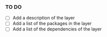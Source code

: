 ### TO DO
- [ ] Add a description of the layer
- [ ] Add a list of the packages in the layer
- [ ] Add a list of the dependencies of the layer